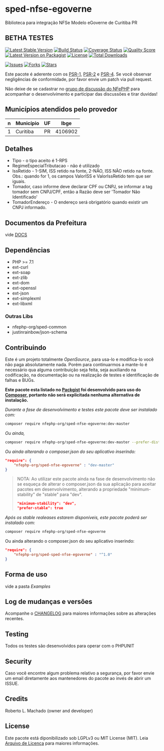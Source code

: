 # sped-nfse-egoverne

Biblioteca para integração NFSe Modelo eGoverne de Curitiba PR

## BETHA TESTES

[![Latest Stable Version][ico-stable]][link-packagist]
[![Build Status][ico-travis]][link-travis]
[![Coverage Status][ico-scrutinizer]][link-scrutinizer]
[![Quality Score][ico-code-quality]][link-code-quality]
[![Latest Version on Packagist][ico-version]][link-packagist]
[![License][ico-license]][link-packagist]
[![Total Downloads][ico-downloads]][link-downloads]

[![Issues][ico-issues]][link-issues]
[![Forks][ico-forks]][link-forks]
[![Stars][ico-stars]][link-stars]

Este pacote é aderente com os [PSR-1], [PSR-2] e [PSR-4]. Se você observar negligências de conformidade, por favor envie um patch via pull request.

[PSR-1]: https://github.com/php-fig/fig-standards/blob/master/accepted/PSR-1-basic-coding-standard.md
[PSR-2]: https://github.com/php-fig/fig-standards/blob/master/accepted/PSR-2-coding-style-guide.md
[PSR-4]: https://github.com/php-fig/fig-standards/blob/master/accepted/PSR-4-autoloader.md

Não deixe de se cadastrar no [grupo de discussão do NFePHP](http://groups.google.com/group/nfephp) para acompanhar o desenvolvimento e participar das discussões e tirar duvidas!

## Municípios atendidos pelo provedor

|n|Município|UF|Ibge|
|:---:|:---|:---:|:---:|
|1|Curitiba|PR|4106902|

## Detalhes

- Tipo - o tipo aceito é 1-RPS
- RegimeEspecialTributacao - não é utilizado
- IssRetido - 1-SIM, ISS retido na fonte, 2-NÃO, ISS NÃO retido na fonte. Obs.: quando for 1, os campos ValorISS e ValorIssRetido tem que ser iguais.
- Tomador, caso informe deve declarar CPF ou CNPJ, se informar a tag tomador sem CNPJ/CPF, então a Razão deve ser 'Tomador Não Identificado'
- TomadorEndereço - O endereço será obrigatório quando existir um CNPJ informado.

## Documentos da Prefeitura

vide [DOCS](examples/docs/)

## Dependências

- PHP >= 7.1
- ext-curl
- ext-soap
- ext-zlib
- ext-dom
- ext-openssl
- ext-json
- ext-simplexml
- ext-libxml

### Outras Libs

- nfephp-org/sped-common
- justinrainbow/json-schema


## Contribuindo
Este é um projeto totalmente *OpenSource*, para usa-lo e modifica-lo você não paga absolutamente nada. Porém para continuarmos a mante-lo é necessário qua alguma contribuição seja feita, seja auxiliando na codificação, na documentação ou na realização de testes e identificação de falhas e BUGs.

**Este pacote esta listado no [Packgist](https://packagist.org/) foi desenvolvido para uso do [Composer](https://getcomposer.org/), portanto não será explicitada nenhuma alternativa de instalação.**

*Durante a fase de desenvolvimento e testes este pacote deve ser instalado com:*
```bash
composer require nfephp-org/sped-nfse-egoverne:dev-master
```

*Ou ainda,*
```bash
composer require nfephp-org/sped-nfse-egoverne:dev-master --prefer-dist
```

*Ou ainda alterando o composer.json do seu aplicativo inserindo:*
```json
"require": {
    "nfephp-org/sped-nfse-egoverne" : "dev-master"
}
```

> NOTA: Ao utilizar este pacote ainda na fase de desenvolvimento não se esqueça de alterar o composer.json da sua aplicação para aceitar pacotes em desenvolvimento, alterando a propriedade "minimum-stability" de "stable" para "dev".
> ```json
> "minimum-stability": "dev",
> "prefer-stable": true
> ```

*Após os stable realeases estarem disponíveis, este pacote poderá ser instalado com:*
```bash
composer require nfephp-org/sped-nfse-egoverne
```
Ou ainda alterando o composer.json do seu aplicativo inserindo:
```json
"require": {
    "nfephp-org/sped-sped-nfse-egoverne" : "^1.0"
}
```

## Forma de uso
vide a pasta *Examples*

## Log de mudanças e versões
Acompanhe o [CHANGELOG](CHANGELOG.md) para maiores informações sobre as alterações recentes.

## Testing

Todos os testes são desenvolvidos para operar com o PHPUNIT

## Security

Caso você encontre algum problema relativo a segurança, por favor envie um email diretamente aos mantenedores do pacote ao invés de abrir um ISSUE.

## Credits

Roberto L. Machado (owner and developer)

## License

Este pacote está diponibilizado sob LGPLv3 ou MIT License (MIT). Leia  [Arquivo de Licença](LICENSE.md) para maiores informações.


[ico-stable]: https://poser.pugx.org/nfephp-org/sped-nfse-egoverne/version
[ico-stars]: https://img.shields.io/github/stars/nfephp-org/sped-nfse-egoverne.svg?style=flat-square
[ico-forks]: https://img.shields.io/github/forks/nfephp-org/sped-nfse-egoverne.svg?style=flat-square
[ico-issues]: https://img.shields.io/github/issues/nfephp-org/sped-nfse-egoverne.svg?style=flat-square
[ico-travis]: https://img.shields.io/travis/nfephp-org/sped-nfse-egoverne/master.svg?style=flat-square
[ico-scrutinizer]: https://img.shields.io/scrutinizer/coverage/g/nfephp-org/sped-nfse-egoverne.svg?style=flat-square
[ico-code-quality]: https://img.shields.io/scrutinizer/g/nfephp-org/sped-nfse-egoverne.svg?style=flat-square
[ico-downloads]: https://img.shields.io/packagist/dt/nfephp-org/sped-nfse-egoverne.svg?style=flat-square
[ico-version]: https://img.shields.io/packagist/v/nfephp-org/sped-nfse-egoverne.svg?style=flat-square
[ico-license]: https://poser.pugx.org/nfephp-org/nfephp/license.svg?style=flat-square
[ico-gitter]: https://img.shields.io/badge/GITTER-4%20users%20online-green.svg?style=flat-square

[link-packagist]: https://packagist.org/packages/nfephp-org/sped-nfse-egoverne
[link-travis]: https://travis-ci.org/nfephp-org/sped-nfse-egoverne
[link-scrutinizer]: https://scrutinizer-ci.com/g/nfephp-org/sped-nfse-egoverne/code-structure
[link-code-quality]: https://scrutinizer-ci.com/g/nfephp-org/sped-nfse-egoverne
[link-downloads]: https://packagist.org/packages/nfephp-org/sped-nfse-egoverne
[link-author]: https://github.com/nfephp-org
[link-issues]: https://github.com/nfephp-org/sped-nfse-egoverne/issues
[link-forks]: https://github.com/nfephp-org/sped-nfse-egoverne/network
[link-stars]: https://github.com/nfephp-org/sped-nfse-egoverne/stargazers
